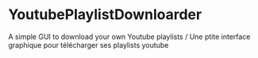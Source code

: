 # YoutubePlaylistDownloarder
A simple GUI to download your own Youtube playlists / Une ptite interface graphique pour télécharger ses playlists youtube
